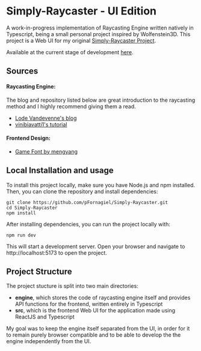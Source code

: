 # Simply-Raycaster - UI Edition
A work-in-progress implementation of Raycasting Engine written natively in Typescript, being a small personal project inspired by Wolfenstein3D.
This project is a Web UI for my original [Simply-Raycaster Project](https://github.com/pFornagiel/Simply-Raycaster).

Available at the current stage of development [here](https://pfornagiel.github.io/raycaster-ui/).

## Sources
#### Raycasting Engine:
The blog and repository listed below are great introduction to the raycasting method and I highly recommend giving them a read.
- [Lode Vandevenne's blog](https://lodev.org/cgtutor/raycasting.html)
- [vinibiavatti1's tutorial](https://github.com/vinibiavatti1/RayCastingTutorial)
#### Frontend Design:
- [Game Font by mengyang](https://www.figma.com/community/file/969596436440383820)


## Local Installation and usage
To install this project locally, make sure you have Node.js and npm installed. Then, you can clone the repository and install dependencies:
```shell
git clone https://github.com/pFornagiel/Simply-Raycaster.git
cd Simply-Raycaster
npm install
```

After installing dependencies, you can run the project locally with:

```shell
npm run dev
```

This will start a development server. Open your browser and navigate to http://localhost:5173 to open the project.

## Project Structure

The project stucture is split into two main directories:
 - **engine**, which stores the code of raycasting engine itself and provides API functions for the frontend, written entirely in Typescript
 - **src**, which is the frontend Web UI for the application made using ReactJS and Typescript

My goal was to keep the engine itself separated from the UI, in order for it to remain purely browser compatible and to be able to develop the the engine independently from the UI.

